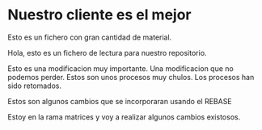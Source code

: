 # Nuestro cliente es el mejor

Esto es un fichero con gran cantidad de material.

Hola, esto es un fichero de lectura para nuestro repositorio.  

Esto es una modificacion muy importante. Una modificacion que no podemos perder. 
Estos son unos procesos muy chulos. Los procesos han sido retomados.

Estos son algunos cambios que se incorporaran usando el REBASE

Estoy en la rama matrices y voy a realizar algunos cambios existosos.
